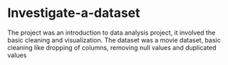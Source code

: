 # Investigate-a-dataset
The project was an introduction to data analysis project, it involved the basic cleaning and visualization.
The dataset was a movie dataset, basic cleaning like dropping of columns, removing null values and duplicated values

